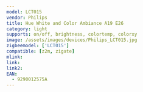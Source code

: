 ```yaml
---
model: LCT015
vendor: Philips
title: Hue White and Color Ambiance A19 E26
category: light
supports: on/off, brightness, colortemp, colorxy
image: /assets/images/devices/Philips_LCT015.jpg
zigbeemodel: ['LCT015'] 
compatible: [z2m, zigate]
mlink: 
link: 
link2: 
EAN: 
  - 9290012575A
---
```

